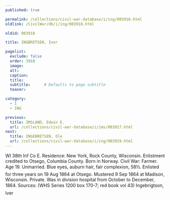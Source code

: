 ```yaml
---
published: true

permalink: /collections/civil-war-database/i/ing/003918.html
oldlink: /CivilWar/db/i/ing/003918.html

oldid: 003918

title: INGBRETSEN, Iver

pagelist:
  exclude: false
  order: 3918
  image: 
  alt:
  caption:
  title:
  subtitle:      # Defaults to page subtitle
  teaser:

category: 
  - I 
  - ING

previous:
  title: IMSLAND, Edwin E.
  url: /collections/civil-war-database/i/ims/003917.html  
next:
  title: INGEBRETSEN, Ole
  url: /collections/civil-war-database/i/ing/003919.html   
---
```

WI 38th Inf Co E. Residence: New York, Rock County, Wisconsin. Enlistment credited to Otsego, Columbia County. Born in Norway. Civil War: Farmer. Age 19. Unmarried. Blue eyes, auburn hair, fair complexion, 5&#146;8&frac12;&#148;. Enlisted for three years on 19 Aug 1864 at Otsego. Mustered 9 Sep 1864 at Madison, Wisconsin. Private. Was in division hospital from October to December, 1864. Sources: (WHS Series 1200 box 170-7; red book vol 43) &#147;Ingebrigtson, Iver&#148;